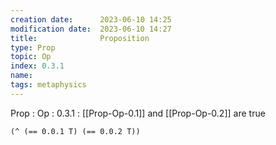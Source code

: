 ```yaml
---
creation date:		2023-06-10 14:25
modification date:	2023-06-10 14:27
title: 				Proposition
type: Prop
topic: Op
index: 0.3.1
name:
tags: metaphysics
---
```

Prop : Op : 0.3.1 : [[Prop-Op-0.1]] and [[Prop-Op-0.2]] are true
```
(^ (== 0.0.1 T) (== 0.0.2 T))
```